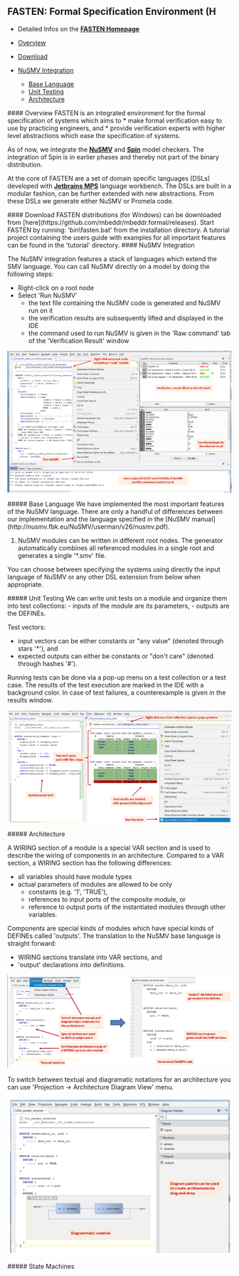## FASTEN: Formal Specification Environment (H
* Detailed Infos on the **[FASTEN Homepage](https://sites.google.com/site/fastenroot/)**

* [Overview](#overview)  
* [Download](#download) 
* [NuSMV Integration](#nusmv_integration)
  * [Base Language](#nusmv_base_language)
  * [Unit Testing](#nusmv_unit_testing)
  * [Architecture](#nusmv_architecture)
  
<a name="overview"/>
#### Overview
FASTEN is an integrated environment for the formal specification of systems which aims to
* make formal verification easy to use by practicing engineers, and 
* provide verification experts with higher level abstractions which ease the specification of systems.

As of now, we integrate the **[NuSMV](http://nusmv.fbk.eu)** and **[Spin](http://http://spinroot.com/)** model checkers. 
The integration of Spin is in earlier phases and thereby not part of the binary distribution.

At the core of FASTEN are a set of domain specific languages (DSLs) developed with **[Jetbrains MPS](https://www.jetbrains.com/mps/)** language workbench.
The DSLs are built in a modular fashion, can be further extended with new abstractions. From these DSLs we generate either NuSMV or Promela code.

<a name="download"/>
#### Download
FASTEN distributions (for Windows) can be downloaded from [here](https://github.com/mbeddr/mbeddr.formal/releases).
Start FASTEN by running: 'bin\fasten.bat' from the installation directory. 
A tutorial project containing the users guide with examples for all important features can be found in the 'tutorial' directory.

<a name="nusmv_integration"/>
#### NuSMV Integration

The NuSMV integration features a stack of languages which extend the SMV language. 
You can call NuSMV directly on a model by doing the following steps: 
* Right-click on a root node
* Select 'Run NuSMV'
  * the text file containing the NuSMV code is generated and NuSMV run on it
  * the verification results are subsequently lifted and displayed in the IDE
  * the command used to run NuSMV is given in the 'Raw command' tab of the 'Verification Result' window

![Starting NuSMV on a root node.](./figures/nusmv_starting_nusmv_on_model.png)


<a name="nusmv_base_language"/>
##### Base Language
We have implemented the most important features of the NuSMV language. There are only a handful of differences between our implementation and the language specified in the [NuSMV manual](http://nusmv.fbk.eu/NuSMV/userman/v26/nusmv.pdf).

1. NuSMV modules can be written in different root nodes. The generator automatically combines all referenced modules in a single root and generates a single '*.smv' file.

You can choose between specifying the systems using directly the input language of NuSMV or any other DSL extension from below when appropriate.

<a name="nusmv_unit_testing"/>
##### Unit Testing
We can write unit tests on a module and organize them into test collections:
- inputs of the module are its parameters, 
- outputs are the DEFINEs.

Test vectors:
- input vectors can be either constants or "any value" (denoted through stars '*'), and 
- expected outputs can either be constants or "don't care" (denoted through hashes '#').

Running tests can be done via a pop-up menu on a test collection or a test case. The results of the test execution are marked in the IDE with a background color. In case of test failures, a counterexample is given in the results window.

![Test collection and test cases.](./figures/nusmv_unit_testing.png)

<a name="nusmv_architecture"/>
##### Architecture

A WIRING section of a module is a special VAR section and is used to describe the wiring of components in an architecture. Compared to a VAR section, a WIRING section has the following differences:
- all variables should have module types
- actual parameters of modules are allowed to be only 
  - constants (e.g. '1', 'TRUE'), 
  - references to input ports of the composite module, or 
  - reference to output ports of the instantiated modules through other variables.

Components are special kinds of modules which have special kinds of DEFINEs called 'outputs'. 
The translation to the NuSMV base language is straight forward:
- WIRING sections translate into VAR sections, and 
- 'output' declarations into definitions.

![Architecture in textual notation.](./figures/nusmv_architecture.png)

To switch between textual and diagramatic notations for an architecture you can use 'Projection -> Architecture Diagram View' menu.

![Architecture in diagrammatic notation.](./figures/nusmv_architecture_diagram.png)

<a name="nusmv_state_machines"/>
##### State Machines

